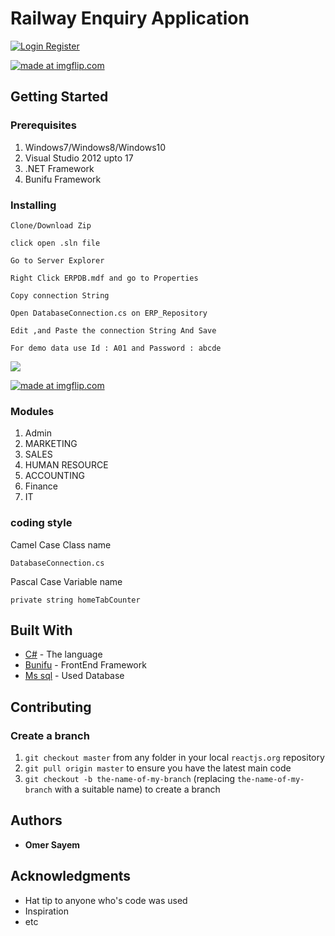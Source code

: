 # Railway Enquiry Application


<a href="https://imgflip.com/gif/29t893"><img src="https://imgflip.com/gif/2is1u6" title="Login Register"/></a>

<a href="https://imgflip.com/gif/29t8cy"><img src="https://i.imgflip.com/29t8cy.gif" title="made at imgflip.com"/></a>

## Getting Started

### Prerequisites

1. Windows7/Windows8/Windows10
1. Visual Studio 2012 upto 17
1. .NET Framework
1. Bunifu Framework

### Installing

```
Clone/Download Zip
```
```
click open .sln file
```
```
Go to Server Explorer
```
```
Right Click ERPDB.mdf and go to Properties
```
```
Copy connection String
```
```
Open DatabaseConnection.cs on ERP_Repository
```
```
Edit ,and Paste the connection String And Save
```
```
For demo data use Id : A01 and Password : abcde 
```


<a href="https://imgflip.com/gif/29t6ny"><img src="https://i.imgflip.com/29t6ny.gif" /></a>

<a href="https://imgflip.com/gif/29t73x"><img src="https://i.imgflip.com/29t73x.gif" title="made at imgflip.com"/></a>

### Modules

1. Admin
1. MARKETING
1. SALES
1. HUMAN RESOURCE
1. ACCOUNTING
1. Finance
1. IT


### coding style 

Camel Case Class name

```
DatabaseConnection.cs
```
Pascal Case Variable name

```
private string homeTabCounter
```

## Built With

* [C#](https://docs.microsoft.com/en-us/dotnet/csharp/) - The language 
* [Bunifu](https://bunifuframework.com/) - FrontEnd Framework
* [Ms sql](https://www.microsoft.com/en-us/sql-server/sql-server-2016) - Used Database

## Contributing

### Create a branch

1. `git checkout master` from any folder in your local `reactjs.org` repository
1. `git pull origin master` to ensure you have the latest main code
1. `git checkout -b the-name-of-my-branch` (replacing `the-name-of-my-branch` with a suitable name) to create a branch


## Authors

* **Omer Sayem** 


## Acknowledgments

* Hat tip to anyone who's code was used
* Inspiration
* etc
